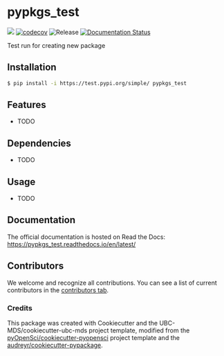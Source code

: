 # pypkgs_test 

![](https://github.com/HazelJJJ/pypkgs_test/workflows/build/badge.svg) [![codecov](https://codecov.io/gh/HazelJJJ/pypkgs_test/branch/main/graph/badge.svg)](https://codecov.io/gh/HazelJJJ/pypkgs_test) ![Release](https://github.com/HazelJJJ/pypkgs_test/workflows/Release/badge.svg) [![Documentation Status](https://readthedocs.org/projects/pypkgshj/badge/?version=latest)](https://pypkgshj.readthedocs.io/en/latest/?badge=latest)

Test run for creating new package

## Installation

```bash
$ pip install -i https://test.pypi.org/simple/ pypkgs_test
```

## Features

- TODO

## Dependencies

- TODO

## Usage

- TODO

## Documentation

The official documentation is hosted on Read the Docs: https://pypkgs_test.readthedocs.io/en/latest/

## Contributors

We welcome and recognize all contributions. You can see a list of current contributors in the [contributors tab](https://github.com/HazelJJJ/pypkgs_test/graphs/contributors).

### Credits

This package was created with Cookiecutter and the UBC-MDS/cookiecutter-ubc-mds project template, modified from the [pyOpenSci/cookiecutter-pyopensci](https://github.com/pyOpenSci/cookiecutter-pyopensci) project template and the [audreyr/cookiecutter-pypackage](https://github.com/audreyr/cookiecutter-pypackage).
